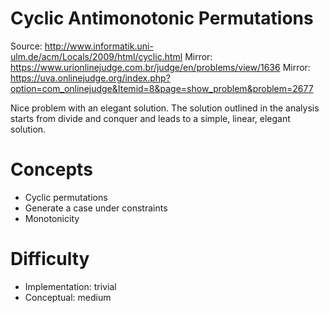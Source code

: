 Cyclic Antimonotonic Permutations
=================================

Source: <http://www.informatik.uni-ulm.de/acm/Locals/2009/html/cyclic.html>
Mirror: <https://www.urionlinejudge.com.br/judge/en/problems/view/1636>
Mirror: <https://uva.onlinejudge.org/index.php?option=com_onlinejudge&Itemid=8&page=show_problem&problem=2677>

Nice problem with an elegant solution.
The solution outlined in the analysis starts from divide and conquer
and leads to a simple, linear, elegant solution.

Concepts
========
- Cyclic permutations
- Generate a case under constraints
- Monotonicity

Difficulty
==========
- Implementation: trivial
- Conceptual: medium
